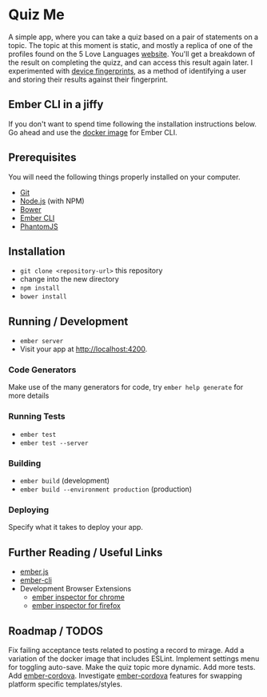 # Quiz Me

A simple app, where you can take a quiz based on a pair of statements on a topic. The topic at this moment is static, and mostly a replica of one of the profiles found on the 5 Love Languages [website](http://www.5lovelanguages.com).
You'll get a breakdown of the result on completing the quizz, and can access this result again later.
I experimented with [device fingerprints](https://en.wikipedia.org/wiki/Device_fingerprint), as a method of identifying a user and storing their results against their fingerprint.

## Ember CLI in a jiffy

If you don't want to spend time following the installation instructions below. Go ahead and use the [docker image](https://hub.docker.com/r/danlynn/ember-cli/) for Ember CLI.

## Prerequisites

You will need the following things properly installed on your computer.

* [Git](http://git-scm.com/)
* [Node.js](http://nodejs.org/) (with NPM)
* [Bower](http://bower.io/)
* [Ember CLI](http://ember-cli.com/)
* [PhantomJS](http://phantomjs.org/)

## Installation

* `git clone <repository-url>` this repository
* change into the new directory
* `npm install`
* `bower install`

## Running / Development

* `ember server`
* Visit your app at [http://localhost:4200](http://localhost:4200).

### Code Generators

Make use of the many generators for code, try `ember help generate` for more details

### Running Tests

* `ember test`
* `ember test --server`

### Building

* `ember build` (development)
* `ember build --environment production` (production)

### Deploying

Specify what it takes to deploy your app.

## Further Reading / Useful Links

* [ember.js](http://emberjs.com/)
* [ember-cli](http://ember-cli.com/)
* Development Browser Extensions
  * [ember inspector for chrome](https://chrome.google.com/webstore/detail/ember-inspector/bmdblncegkenkacieihfhpjfppoconhi)
  * [ember inspector for firefox](https://addons.mozilla.org/en-US/firefox/addon/ember-inspector/)

## Roadmap / TODOS
Fix failing acceptance tests related to posting a record to mirage.
Add a variation of the docker image that includes ESLint.
Implement settings menu for toggling auto-save.
Make the quiz topic more dynamic.
Add more tests.
Add [ember-cordova](https://github.com/isleofcode/ember-cordova).
Investigate [ember-cordova](https://github.com/isleofcode/ember-cordova) features for swapping platform specific templates/styles.
